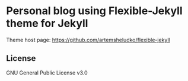 # Personal blog using Flexible-Jekyll theme for Jekyll

Theme host page: https://github.com/artemsheludko/flexible-jekyll

## License

GNU General Public License v3.0


